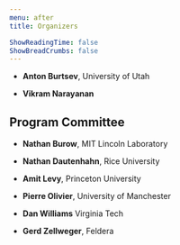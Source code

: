 ```yaml
---
menu: after
title: Organizers

ShowReadingTime: false
ShowBreadCrumbs: false
---
```


* **Anton Burtsev**, University of Utah

* **Vikram Narayanan**

## Program Committee

* **Nathan Burow**, MIT Lincoln Laboratory

* **Nathan Dautenhahn**, Rice University

* **Amit Levy**, Princeton University

* **Pierre Olivier**, University of Manchester

* **Dan Williams** Virginia Tech

* **Gerd Zellweger**, Feldera

